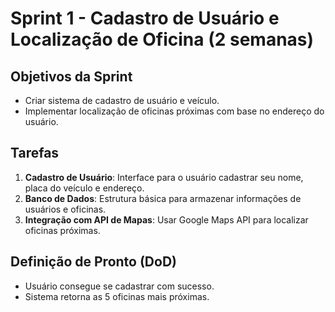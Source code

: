 # Sprint 1 - Cadastro de Usuário e Localização de Oficina (2 semanas)

## Objetivos da Sprint
- Criar sistema de cadastro de usuário e veículo.
- Implementar localização de oficinas próximas com base no endereço do usuário.

## Tarefas
1. **Cadastro de Usuário**: Interface para o usuário cadastrar seu nome, placa do veículo e endereço.
2. **Banco de Dados**: Estrutura básica para armazenar informações de usuários e oficinas.
3. **Integração com API de Mapas**: Usar Google Maps API para localizar oficinas próximas.

## Definição de Pronto (DoD)
- Usuário consegue se cadastrar com sucesso.
- Sistema retorna as 5 oficinas mais próximas.